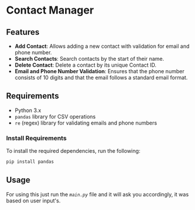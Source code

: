 # Contact Manager
## Features
- **Add Contact**: Allows adding a new contact with validation for email and phone number.
- **Search Contacts**: Search contacts by the start of their name.
- **Delete Contact**: Delete a contact by its unique Contact ID.
- **Email and Phone Number Validation**: Ensures that the phone number consists of 10 digits and that the email follows a standard email format.

## Requirements

- Python 3.x
- `pandas` library for CSV operations
- `re` (regex) library for validating emails and phone numbers

### Install Requirements

To install the required dependencies, run the following:

```bash
pip install pandas
```
## Usage

For using this just run the *`main.py`* file and it will ask you accordingly, it was based on user input's.
